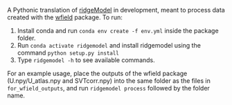 A Pythonic translation of [ridgeModel](https://github.com/musall/ridgeModel) in development, meant to process data created with the [wfield](https://github.com/jcouto/wfield) package. To run:

1) Install conda and run ``conda env create -f env.yml`` inside the package folder.
2) Run ``conda activate ridgemodel`` and install ridgemodel using the command ``python setup.py install``
3) Type ``ridgemodel -h`` to see available commands.

For an example usage, place the outputs of the wfield package (U.npy/U_atlas.npy and SVTcorr.npy) into the same folder as the files in ``for_wfield_outputs``, and run ``ridgemodel process`` followed by the folder name.